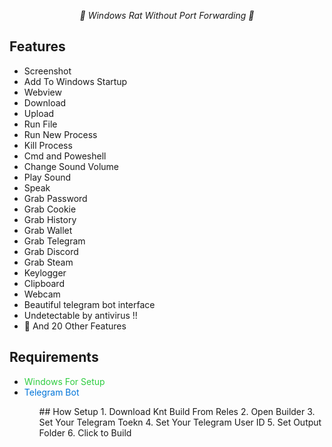 <p align="center">
  <i>🔱 Windows Rat Without Port Forwarding 🔱</i>
</p>

## Features
- Screenshot
- Add To Windows Startup
- Webview
- Download
- Upload
- Run File
- Run New Process
- Kill Process 
- Cmd and Poweshell 
- Change Sound Volume
- Play Sound
- Speak 
- Grab Password
- Grab Cookie
- Grab History
- Grab Wallet
- Grab Telegram
- Grab Discord
- Grab Steam
- Keylogger
- Clipboard
- Webcam
- Beautiful telegram bot interface 
- Undetectable by antivirus !!
-  🤖 And 20 Other Features
<h2>Requirements</h2>
<ul>
  <li><span style="color: #2ECC40;">Windows For Setup</span></li>
  <li><span style="color: #0074D9;">Telegram Bot</span></li>
<ul>
## How Setup
1. Download Knt Build From Reles
2. Open Builder
3. Set Your Telegram Toekn
4. Set Your Telegram User ID
5. Set Output Folder 
6. Click to Build 
</div>
    

